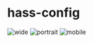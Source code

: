 # hass-config
![wide](https://github.com/ngocjohn/hass-config/assets/96962827/0409cc53-6305-4f4b-8b51-9a4b44845a32)
![portrait](https://github.com/ngocjohn/hass-config/assets/96962827/ef3c29a0-83f9-4a3c-98df-f63c49a30b48)
![mobile](https://github.com/ngocjohn/hass-config/assets/96962827/f31727f9-9061-4d83-b34e-5e430d75dd93)


